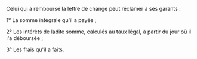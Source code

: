 Celui qui a remboursé la lettre de change peut réclamer à ses garants :

1° La somme intégrale qu'il a payée ;

2° Les intérêts de ladite somme, calculés au taux légal, à partir du jour où il l'a déboursée ;

3° Les frais qu'il a faits.
